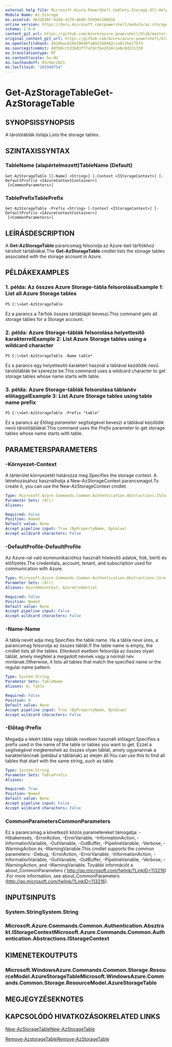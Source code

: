 ```yaml
---
external help file: Microsoft.Azure.PowerShell.Cmdlets.Storage.dll-Help.xml
Module Name: Az.Storage
ms.assetid: 4631D36F-926A-4279-AA4D-5F694C18081E
online version: https://docs.microsoft.com/powershell/module/az.storage/get-azstoragetable
schema: 2.0.0
content_git_url: https://github.com/Azure/azure-powershell/blob/master/src/Storage/Storage.Management/help/Get-AzStorageTable.md
original_content_git_url: https://github.com/Azure/azure-powershell/blob/master/src/Storage/Storage.Management/help/Get-AzStorageTable.md
ms.openlocfilehash: d4296acd16b29640fa8925d8482cca012be27b73
ms.sourcegitcommit: 4dfb0cc533b83f77afdcfbe2618c1e6c8d221330
ms.translationtype: MT
ms.contentlocale: hu-HU
ms.lasthandoff: 03/04/2021
ms.locfileid: "101940754"
---
```

# <span data-ttu-id="70d65-101">Get-AzStorageTable</span><span class="sxs-lookup"><span data-stu-id="70d65-101">Get-AzStorageTable</span></span>

## <span data-ttu-id="70d65-102">SYNOPSIS</span><span class="sxs-lookup"><span data-stu-id="70d65-102">SYNOPSIS</span></span>
<span data-ttu-id="70d65-103">A tárolótáblák listája.</span><span class="sxs-lookup"><span data-stu-id="70d65-103">Lists the storage tables.</span></span>

## <span data-ttu-id="70d65-104">SZINTAXIS</span><span class="sxs-lookup"><span data-stu-id="70d65-104">SYNTAX</span></span>

### <span data-ttu-id="70d65-105">TableName (alapértelmezett)</span><span class="sxs-lookup"><span data-stu-id="70d65-105">TableName (Default)</span></span>
```
Get-AzStorageTable [[-Name] <String>] [-Context <IStorageContext>] [-DefaultProfile <IAzureContextContainer>]
 [<CommonParameters>]
```

### <span data-ttu-id="70d65-106">TablePrefix</span><span class="sxs-lookup"><span data-stu-id="70d65-106">TablePrefix</span></span>
```
Get-AzStorageTable -Prefix <String> [-Context <IStorageContext>] [-DefaultProfile <IAzureContextContainer>]
 [<CommonParameters>]
```

## <span data-ttu-id="70d65-107">LEÍRÁS</span><span class="sxs-lookup"><span data-stu-id="70d65-107">DESCRIPTION</span></span>
<span data-ttu-id="70d65-108">A **Get-AzStorageTable** parancsmag felsorolja az Azure-beli tárfiókhoz társított tártáblákat.</span><span class="sxs-lookup"><span data-stu-id="70d65-108">The **Get-AzStorageTable** cmdlet lists the storage tables associated with the storage account in Azure.</span></span>

## <span data-ttu-id="70d65-109">PÉLDÁK</span><span class="sxs-lookup"><span data-stu-id="70d65-109">EXAMPLES</span></span>

### <span data-ttu-id="70d65-110">1. példa: Az összes Azure Storage-tábla felsorolása</span><span class="sxs-lookup"><span data-stu-id="70d65-110">Example 1: List all Azure Storage tables</span></span>
```
PS C:\>Get-AzStorageTable
```

<span data-ttu-id="70d65-111">Ez a parancs a Tárfiók összes tártábláját beveszi.</span><span class="sxs-lookup"><span data-stu-id="70d65-111">This command gets all storage tables for a Storage account.</span></span>

### <span data-ttu-id="70d65-112">2. példa: Azure Storage-táblák felsorolása helyettesítő karakterrel</span><span class="sxs-lookup"><span data-stu-id="70d65-112">Example 2: List Azure Storage tables using a wildcard character</span></span>
```
PS C:\>Get-AzStorageTable -Name table*
```

<span data-ttu-id="70d65-113">Ez a parancs egy helyettesítő karaktert használ a táblával kezdődik nevű tárolótáblák be szerezze be.</span><span class="sxs-lookup"><span data-stu-id="70d65-113">This command uses a wildcard character to get storage tables whose name starts with table.</span></span>

### <span data-ttu-id="70d65-114">3. példa: Azure Storage-táblák felsorolása táblanév előtaggal</span><span class="sxs-lookup"><span data-stu-id="70d65-114">Example 3: List Azure Storage tables using table name prefix</span></span>
```
PS C:\>Get-AzStorageTable -Prefix "table"
```

<span data-ttu-id="70d65-115">Ez a parancs az *Előtag paraméter* segítségével beveszi a táblával kezdődik nevű tárolótáblákat.</span><span class="sxs-lookup"><span data-stu-id="70d65-115">This command uses the *Prefix* parameter to get storage tables whose name starts with table.</span></span>

## <span data-ttu-id="70d65-116">PARAMETERS</span><span class="sxs-lookup"><span data-stu-id="70d65-116">PARAMETERS</span></span>

### <span data-ttu-id="70d65-117">-Környezet</span><span class="sxs-lookup"><span data-stu-id="70d65-117">-Context</span></span>
<span data-ttu-id="70d65-118">A tárterület környezetét határozza meg.</span><span class="sxs-lookup"><span data-stu-id="70d65-118">Specifies the storage context.</span></span>
<span data-ttu-id="70d65-119">A létrehozásához használhatja a New-AzStorageContext parancsmagot.</span><span class="sxs-lookup"><span data-stu-id="70d65-119">To create it, you can use the New-AzStorageContext cmdlet.</span></span>

```yaml
Type: Microsoft.Azure.Commands.Common.Authentication.Abstractions.IStorageContext
Parameter Sets: (All)
Aliases:

Required: False
Position: Named
Default value: None
Accept pipeline input: True (ByPropertyName, ByValue)
Accept wildcard characters: False
```

### <span data-ttu-id="70d65-120">-DefaultProfile</span><span class="sxs-lookup"><span data-stu-id="70d65-120">-DefaultProfile</span></span>
<span data-ttu-id="70d65-121">Az Azure-ral való kommunikációhoz használt hitelesítő adatok, fiók, bérlő és előfizetés.</span><span class="sxs-lookup"><span data-stu-id="70d65-121">The credentials, account, tenant, and subscription used for communication with Azure.</span></span>

```yaml
Type: Microsoft.Azure.Commands.Common.Authentication.Abstractions.Core.IAzureContextContainer
Parameter Sets: (All)
Aliases: AzureRmContext, AzureCredential

Required: False
Position: Named
Default value: None
Accept pipeline input: False
Accept wildcard characters: False
```

### <span data-ttu-id="70d65-122">-Name</span><span class="sxs-lookup"><span data-stu-id="70d65-122">-Name</span></span>
<span data-ttu-id="70d65-123">A tábla nevét adja meg.</span><span class="sxs-lookup"><span data-stu-id="70d65-123">Specifies the table name.</span></span>
<span data-ttu-id="70d65-124">Ha a tábla neve üres, a parancsmag felsorolja az összes táblát.</span><span class="sxs-lookup"><span data-stu-id="70d65-124">If the table name is empty, the cmdlet lists all the tables.</span></span>
<span data-ttu-id="70d65-125">Ellenkező esetben felsorolja az összes olyan táblát, amely megfelel a megadott névnek vagy a normál név mintának.</span><span class="sxs-lookup"><span data-stu-id="70d65-125">Otherwise, it lists all tables that match the specified name or the regular name pattern.</span></span>

```yaml
Type: System.String
Parameter Sets: TableName
Aliases: N, Table

Required: False
Position: 0
Default value: None
Accept pipeline input: True (ByPropertyName, ByValue)
Accept wildcard characters: False
```

### <span data-ttu-id="70d65-126">-Előtag</span><span class="sxs-lookup"><span data-stu-id="70d65-126">-Prefix</span></span>
<span data-ttu-id="70d65-127">Megadja a lekért tábla vagy táblák nevében használt előtagot.</span><span class="sxs-lookup"><span data-stu-id="70d65-127">Specifies a prefix used in the name of the table or tables you want to get.</span></span>
<span data-ttu-id="70d65-128">Ezzel a segítségével megkeresheti az összes olyan táblát, amely ugyanannak a karakterláncnak (például a táblának) az elején áll.</span><span class="sxs-lookup"><span data-stu-id="70d65-128">You can use this to find all tables that start with the same string, such as table.</span></span>

```yaml
Type: System.String
Parameter Sets: TablePrefix
Aliases:

Required: True
Position: Named
Default value: None
Accept pipeline input: False
Accept wildcard characters: False
```

### <span data-ttu-id="70d65-129">CommonParameters</span><span class="sxs-lookup"><span data-stu-id="70d65-129">CommonParameters</span></span>
<span data-ttu-id="70d65-130">Ez a parancsmag a következő közös paramétereket támogatja: -Hibakeresés, -ErrorAction, -ErrorVariable, -InformationAction, -InformationVariable, -OutVariable, -OutBuffer, -PipelineVariable, -Verbose, -WarningAction és -WarningVariable.</span><span class="sxs-lookup"><span data-stu-id="70d65-130">This cmdlet supports the common parameters: -Debug, -ErrorAction, -ErrorVariable, -InformationAction, -InformationVariable, -OutVariable, -OutBuffer, -PipelineVariable, -Verbose, -WarningAction, and -WarningVariable.</span></span> <span data-ttu-id="70d65-131">További információt a about_CommonParameters ( http://go.microsoft.com/fwlink/?LinkID=113216) .</span><span class="sxs-lookup"><span data-stu-id="70d65-131">For more information, see about_CommonParameters (http://go.microsoft.com/fwlink/?LinkID=113216).</span></span>

## <span data-ttu-id="70d65-132">INPUTS</span><span class="sxs-lookup"><span data-stu-id="70d65-132">INPUTS</span></span>

### <span data-ttu-id="70d65-133">System.String</span><span class="sxs-lookup"><span data-stu-id="70d65-133">System.String</span></span>

### <span data-ttu-id="70d65-134">Microsoft.Azure.Commands.Common.Authentication.Absztrakt.IStorageContext</span><span class="sxs-lookup"><span data-stu-id="70d65-134">Microsoft.Azure.Commands.Common.Authentication.Abstractions.IStorageContext</span></span>

## <span data-ttu-id="70d65-135">KIMENETEK</span><span class="sxs-lookup"><span data-stu-id="70d65-135">OUTPUTS</span></span>

### <span data-ttu-id="70d65-136">Microsoft.WindowsAzure.Commands.Common.Storage.ResourceModel.AzureStorageTable</span><span class="sxs-lookup"><span data-stu-id="70d65-136">Microsoft.WindowsAzure.Commands.Common.Storage.ResourceModel.AzureStorageTable</span></span>

## <span data-ttu-id="70d65-137">MEGJEGYZÉSEK</span><span class="sxs-lookup"><span data-stu-id="70d65-137">NOTES</span></span>

## <span data-ttu-id="70d65-138">KAPCSOLÓDÓ HIVATKOZÁSOK</span><span class="sxs-lookup"><span data-stu-id="70d65-138">RELATED LINKS</span></span>

[<span data-ttu-id="70d65-139">New-AzStorageTable</span><span class="sxs-lookup"><span data-stu-id="70d65-139">New-AzStorageTable</span></span>](./New-AzStorageTable.md)

[<span data-ttu-id="70d65-140">Remove-AzstorageTable</span><span class="sxs-lookup"><span data-stu-id="70d65-140">Remove-AzStorageTable</span></span>](./Remove-AzStorageTable.md)


